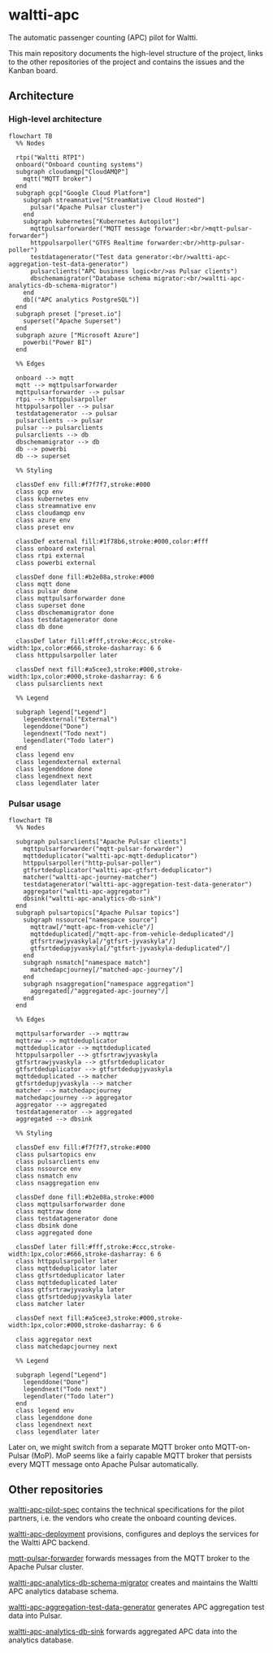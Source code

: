# waltti-apc

The automatic passenger counting (APC) pilot for Waltti.

This main repository documents the high-level structure of the project, links to the other repositories of the project and contains the issues and the Kanban board.

## Architecture

### High-level architecture

```mermaid
flowchart TB
  %% Nodes

  rtpi("Waltti RTPI")
  onboard("Onboard counting systems")
  subgraph cloudamqp["CloudAMQP"]
    mqtt("MQTT broker")
  end
  subgraph gcp["Google Cloud Platform"]
    subgraph streamnative["StreamNative Cloud Hosted"]
      pulsar("Apache Pulsar cluster")
    end
    subgraph kubernetes["Kubernetes Autopilot"]
      mqttpulsarforwarder("MQTT message forwarder:<br/>mqtt-pulsar-forwarder")
      httppulsarpoller("GTFS Realtime forwarder:<br/>http-pulsar-poller")
      testdatagenerator("Test data generator:<br/>waltti-apc-aggregation-test-data-generator")
      pulsarclients("APC business logic<br/>as Pulsar clients")
      dbschemamigrator("Database schema migrator:<br/>waltti-apc-analytics-db-schema-migrator")
    end
    db[("APC analytics PostgreSQL")]
  end
  subgraph preset ["preset.io"]
    superset("Apache Superset")
  end
  subgraph azure ["Microsoft Azure"]
    powerbi("Power BI")
  end

  %% Edges

  onboard --> mqtt
  mqtt --> mqttpulsarforwarder
  mqttpulsarforwarder --> pulsar
  rtpi --> httppulsarpoller
  httppulsarpoller --> pulsar
  testdatagenerator --> pulsar
  pulsarclients --> pulsar
  pulsar --> pulsarclients
  pulsarclients --> db
  dbschemamigrator --> db
  db --> powerbi
  db --> superset

  %% Styling

  classDef env fill:#f7f7f7,stroke:#000
  class gcp env
  class kubernetes env
  class streamnative env
  class cloudamqp env
  class azure env
  class preset env

  classDef external fill:#1f78b6,stroke:#000,color:#fff
  class onboard external
  class rtpi external
  class powerbi external

  classDef done fill:#b2e08a,stroke:#000
  class mqtt done
  class pulsar done
  class mqttpulsarforwarder done
  class superset done
  class dbschemamigrator done
  class testdatagenerator done
  class db done

  classDef later fill:#fff,stroke:#ccc,stroke-width:1px,color:#666,stroke-dasharray: 6 6
  class httppulsarpoller later

  classDef next fill:#a5cee3,stroke:#000,stroke-width:1px,color:#000,stroke-dasharray: 6 6
  class pulsarclients next

  %% Legend

  subgraph legend["Legend"]
    legendexternal("External")
    legenddone("Done")
    legendnext("Todo next")
    legendlater("Todo later")
  end
  class legend env
  class legendexternal external
  class legenddone done
  class legendnext next
  class legendlater later
```

### Pulsar usage

```mermaid
flowchart TB
  %% Nodes

  subgraph pulsarclients["Apache Pulsar clients"]
    mqttpulsarforwarder("mqtt-pulsar-forwarder")
    mqttdeduplicator("waltti-apc-mqtt-deduplicator")
    httppulsarpoller("http-pulsar-poller")
    gtfsrtdeduplicator("waltti-apc-gtfsrt-deduplicator")
    matcher("waltti-apc-journey-matcher")
    testdatagenerator("waltti-apc-aggregation-test-data-generator")
    aggregator("waltti-apc-aggregator")
    dbsink("waltti-apc-analytics-db-sink")
  end
  subgraph pulsartopics["Apache Pulsar topics"]
    subgraph nssource["namespace source"]
      mqttraw[/"mqtt-apc-from-vehicle"/]
      mqttdeduplicated[/"mqtt-apc-from-vehicle-deduplicated"/]
      gtfsrtrawjyvaskyla[/"gtfsrt-jyvaskyla"/]
      gtfsrtdedupjyvaskyla[/"gtfsrt-jyvaskyla-deduplicated"/]
    end
    subgraph nsmatch["namespace match"]
      matchedapcjourney[/"matched-apc-journey"/]
    end
    subgraph nsaggregation["namespace aggregation"]
      aggregated[/"aggregated-apc-journey"/]
    end
  end

  %% Edges

  mqttpulsarforwarder --> mqttraw
  mqttraw --> mqttdeduplicator
  mqttdeduplicator --> mqttdeduplicated
  httppulsarpoller --> gtfsrtrawjyvaskyla
  gtfsrtrawjyvaskyla --> gtfsrtdeduplicator
  gtfsrtdeduplicator --> gtfsrtdedupjyvaskyla
  mqttdeduplicated --> matcher
  gtfsrtdedupjyvaskyla --> matcher
  matcher --> matchedapcjourney
  matchedapcjourney --> aggregator
  aggregator --> aggregated
  testdatagenerator --> aggregated
  aggregated --> dbsink

  %% Styling

  classDef env fill:#f7f7f7,stroke:#000
  class pulsartopics env
  class pulsarclients env
  class nssource env
  class nsmatch env
  class nsaggregation env

  classDef done fill:#b2e08a,stroke:#000
  class mqttpulsarforwarder done
  class mqttraw done
  class testdatagenerator done
  class dbsink done
  class aggregated done

  classDef later fill:#fff,stroke:#ccc,stroke-width:1px,color:#666,stroke-dasharray: 6 6
  class httppulsarpoller later
  class mqttdeduplicator later
  class gtfsrtdeduplicator later
  class mqttdeduplicated later
  class gtfsrtrawjyvaskyla later
  class gtfsrtdedupjyvaskyla later
  class matcher later

  classDef next fill:#a5cee3,stroke:#000,stroke-width:1px,color:#000,stroke-dasharray: 6 6

  class aggregator next
  class matchedapcjourney next

  %% Legend

  subgraph legend["Legend"]
    legenddone("Done")
    legendnext("Todo next")
    legendlater("Todo later")
  end
  class legend env
  class legenddone done
  class legendnext next
  class legendlater later
```

Later on, we might switch from a separate MQTT broker onto MQTT-on-Pulsar (MoP).
MoP seems like a fairly capable MQTT broker that persists every MQTT message onto Apache Pulsar automatically.

## Other repositories

[waltti-apc-pilot-spec](https://github.com/tvv-lippu-ja-maksujarjestelma-oy/waltti-apc-pilot-spec) contains the technical specifications for the pilot partners, i.e. the vendors who create the onboard counting devices.

[waltti-apc-deployment](https://github.com/tvv-lippu-ja-maksujarjestelma-oy/waltti-apc-deployment) provisions, configures and deploys the services for the Waltti APC backend.

[mqtt-pulsar-forwarder](https://github.com/tvv-lippu-ja-maksujarjestelma-oy/mqtt-pulsar-forwarder) forwards messages from the MQTT broker to the Apache Pulsar cluster.

[waltti-apc-analytics-db-schema-migrator](https://github.com/tvv-lippu-ja-maksujarjestelma-oy/waltti-apc-analytics-db-schema-migrator) creates and maintains the Waltti APC analytics database schema.

[waltti-apc-aggregation-test-data-generator](https://github.com/tvv-lippu-ja-maksujarjestelma-oy/waltti-apc-aggregation-test-data-generator) generates APC aggregation test data into Pulsar.

[waltti-apc-analytics-db-sink](https://github.com/tvv-lippu-ja-maksujarjestelma-oy/waltti-apc-analytics-db-sink) forwards aggregated APC data into the analytics database.
